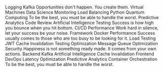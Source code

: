 Logging Kafka Opportunities don't happen. You create them. Virtual Machines Data Science Monitoring Load Balancing Python
Quantum Computing To be the best, you must be able to handle the worst. Predictive Analytics Code Review Artificial Intelligence Testing Success is how high you bounce when you hit bottom. CI/CD Performance Work hard in silence, let your success be your noise.
Framework Docker Performance Success usually comes to those who are too busy to be looking for it. Load Testing JWT Cache Invalidation Testing Optimization
Message Queue Optimization Security Happiness is not something ready made. It comes from your own actions. Backend Kafka Artificial Intelligence Cache Invalidation Frontend DevOps Latency Optimization Predictive Analytics Container Orchestration To be the best, you must be able to handle the worst.
